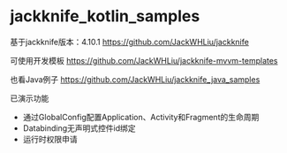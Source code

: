 # jackknife_kotlin_samples

基于jackknife版本：4.10.1  https://github.com/JackWHLiu/jackknife

可使用开发模板 https://github.com/JackWHLiu/jackknife-mvvm-templates

也看Java例子 https://github.com/JackWHLiu/jackknife_java_samples



已演示功能

- 通过GlobalConfig配置Application、Activity和Fragment的生命周期
- Databinding无声明式控件id绑定
- 运行时权限申请


